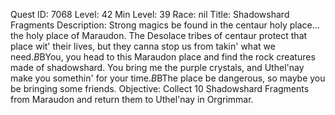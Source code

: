 Quest ID: 7068
Level: 42
Min Level: 39
Race: nil
Title: Shadowshard Fragments
Description: Strong magics be found in the centaur holy place... the holy place of Maraudon. The Desolace tribes of centaur protect that place wit' their lives, but they canna stop us from takin' what we need.$B$BYou, you head to this Maraudon place and find the rock creatures made of shadowshard. You bring me the purple crystals, and Uthel'nay make you somethin' for your time.$B$BThe place be dangerous, so maybe you be bringing some friends.
Objective: Collect 10 Shadowshard Fragments from Maraudon and return them to Uthel'nay in Orgrimmar.
